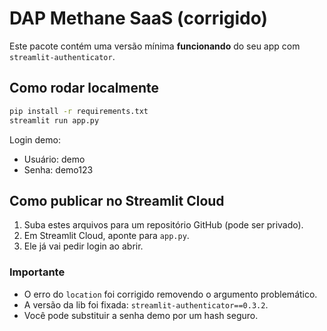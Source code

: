# DAP Methane SaaS (corrigido)

Este pacote contém uma versão mínima **funcionando** do seu app com `streamlit-authenticator`.

## Como rodar localmente
```bash
pip install -r requirements.txt
streamlit run app.py
```

Login demo:
- Usuário: demo
- Senha: demo123

## Como publicar no Streamlit Cloud
1. Suba estes arquivos para um repositório GitHub (pode ser privado).
2. Em Streamlit Cloud, aponte para `app.py`.
3. Ele já vai pedir login ao abrir.

### Importante
- O erro do `location` foi corrigido removendo o argumento problemático.
- A versão da lib foi fixada: `streamlit-authenticator==0.3.2`.
- Você pode substituir a senha demo por um hash seguro.